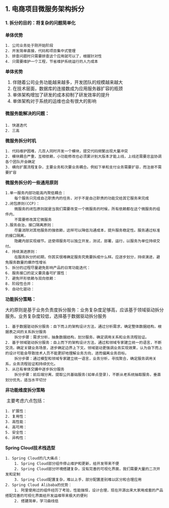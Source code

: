 ## 1. 电商项目微服务架构拆分

#### 1. 拆分的目的：将复杂的问题简单化

**单体优势**

 	1. 公司业务处于刚开始阶段
 	2. 开发简单直接，代码和项目集中式管理
 	3. 排查问题时只需要排查这个应用就可以了，根据针对性
 	4. 只需要维护一个工程，节省维护系统运行的人力成本

**单体劣势**

1.  伴随着公司业务功能越来越多，开发团队的规模越来越大
2.  在技术层面，数据库的连接数成为应用服务器扩容的瓶颈
3.  单体架构增加了研发的成本抑制了研发效率的提升
4.  单体架构对于系统的运维也会有很大的影响



#### 微服务能解决的问题：

	1. 快速迭代
	2. 三高

**微服务拆分时机**

	1. 代码维护困难，几百人同时开发一个模块，提交代码频繁出现大量冲突
	2. 模块耦合严重，互相依赖，小功能修改也必须累计到大版本才能上线，上线还需要总监协调各个团队开会确定
	3. 横向扩展流程复杂，主要业务和次要业务耦合。例如下单和支付业务需要扩容，而注册不需要扩容

**微服务拆分的一些通用原则**

```
1.单一服务内部功能高内聚低耦合：
    每个服务只完成自己职责内的任务，对于不是自己职责的功能交给其它服务来完成
2.闭包原则(CCP)：
    微服务的闭包原则就是当我们需要改变一个微服务的时候，所有依赖都在这个微服务的组件内，
    不需要修改其它微服务
3.服务自治，接口隔离原则：
    尽量消除对其他服务的强依赖，这样可以降低沟通成本，提升服务稳定性。服务通过标准的接口隔离，
    隐藏内部实现细节。这使得服务可以独立开发，测试，部署，运行，以服务为单位持续交付。
4. 持续演进原则：
    在服务拆分的初期，你其实很难确定服务究竟要拆成什么样。应逐步划分，持续演进，避免服务数量的爆炸性增长
5. 拆分的过程尽量避免影响产品的日常功能迭代：
6. 服务接口的定义要具备可扩展性：
7. 避免环形依赖与双向依赖：
8. 阶段性合并：
9. 自动化驱动：
```

**功能拆分策略：**

​	大的原则是基于业务负责度拆分服务：业务复杂度足够高，应该基于领域驱动拆分服务。业务复杂度较低，选择基于数据驱动拆分服务

```
1. 基于数据驱动拆分服务：自下而上的架构设计方法，通过分析需求，确定整体数据结构，根据表之间的关系拆分服务
	拆分步骤：需求分析，抽象数据结构，划分服务，确定调用关系和业务流程验证。
2. 基于领域驱动拆分服务：自上而下的架构设计方法，通过和领域专家建立统一的语言，不断交流，确定关键业务场景，逐步确定边界上下文。领域驱动更强调业务实现效果，认为自下而上的设计可能会导致技术人员不能更好地理解业务方向，进而偏离业务目标。
	拆分步骤：通过模型和领域专家建立统一语言，业务分析，寻找聚合，确定服务调用关系，业务流程验证和持续优化。
3. 从已有单体交媾中逐步拆分服务
	拆分步骤：前后端分离，提取公共基础服务(如单点登录)，不断从老系统抽取服务，垂直划分优先，适当水平切分
```

**非功能维度拆分策略**

​	主要考虑六点包括：

 	1. 扩展性：
 	2. 复用性：
 	3. 高性能：
 	4. 高可用：
 	5. 安全性：
 	6. 异构性：

**Spring Cloud技术栈选型**

 	1. Spring Cloud的几大痛点：
      	1. Spring Cloud部分组件停止维护和更新，给开发带来不便
      	2. Spring Cloud部分环境搭建复杂，没有完善的可视化界面，我们需要大量的二次开发和定制
      	3. Spring Cloud配置复杂，难以上手，部分配置差别难以区分和合理应用
	2. Spring Cloud Alibaba的优势：
    	1. 阿里使用过的组件经历了考验，性能强悍，设计合理，现在开源出来大家用成套的产品搭配完善的可视化界面给开发运维带来极大的便利
    	2. 搭建简单，学习曲线低

​		

